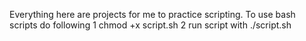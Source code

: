 Everything here are projects for me to practice scripting.
To use bash scripts do following
1 chmod +x script.sh
2 run script with ./script.sh
